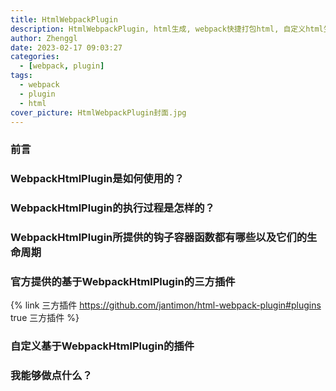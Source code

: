 ```yaml
---
title: HtmlWebpackPlugin
description: HtmlWebpackPlugin, html生成, webpack快捷打包html, 自定义html生成内容 
author: Zhenggl
date: 2023-02-17 09:03:27
categories:
  - [webpack, plugin]
tags:
  - webpack
  - plugin
  - html
cover_picture: HtmlWebpackPlugin封面.jpg
---
```


### 前言

### WebpackHtmlPlugin是如何使用的？

### WebpackHtmlPlugin的执行过程是怎样的？

### WebpackHtmlPlugin所提供的钩子容器函数都有哪些以及它们的生命周期

### 官方提供的基于WebpackHtmlPlugin的三方插件
{% link 三方插件 https://github.com/jantimon/html-webpack-plugin#plugins true 三方插件 %}

### 自定义基于WebpackHtmlPlugin的插件

### 我能够做点什么？